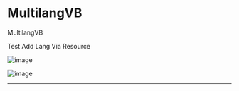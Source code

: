 # MultilangVB
MultilangVB

Test 
Add Lang Via Resource

![image](https://user-images.githubusercontent.com/74623428/211564613-ff4683a3-05f2-431f-9e6c-c6d8f5c2837e.png)


![image](https://user-images.githubusercontent.com/74623428/211564631-de83f8de-f805-4243-ba2e-2005d4ed0fff.png)

-- --

